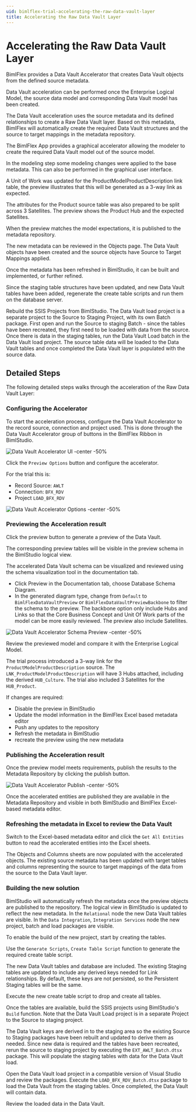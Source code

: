 ```yaml
---
uid: bimlflex-trial-accelerating-the-raw-data-vault-layer
title: Accelerating the Raw Data Vault Layer
---
```

# Accelerating the Raw Data Vault Layer

BimlFlex provides a Data Vault Accelerator that creates Data Vault objects from the defined source metadata.

Data Vault acceleration can be performed once the Enterprise Logical Model, the source data model and corresponding Data Vault model has been created.

The Data Vault acceleration uses the source metadata and its defined relationships to create a Raw Data Vault layer. Based on this metadata, BimlFlex will automatically create the required Data Vault structures and the source to target mappings in the metadata repository.

The BimlFlex App provides a graphical accelerator allowing the modeler to create the required Data Vault model out of the source model.

In the modeling step some modeling changes were applied to the base metadata. This can also be performed in the graphical user interface.

A Unit of Work was updated for the ProductModelProductDescription link table, the preview illustrates that this will be generated as a 3-way link as expected.

The attributes for the Product source table was also prepared to be split across 3 Satellites. The preview shows the Product Hub and the expected Satellites.

When the preview matches the model expectations, it is published to the metadata repository.

The new metadata can be reviewed in the Objects page. The Data Vault objects have been created and the source objects have Source to Target Mappings applied.

Once the metadata has been refreshed in BimlStudio, it can be built and implemented, or further refined.

Since the staging table structures have been updated, and new Data Vault tables have been added, regenerate the create table scripts and run them on the database server.

Rebuild the SSIS Projects from BimlStudio. The Data Vault load project is a separate project to the Source to Staging Project, with its own Batch package. First open and run the Source to staging Batch - since the tables have been recreated, they first need to be loaded with data from the source. Once there is data in the staging tables, run the Data Vault Load batch in the Data Vault load project. The source table data will be loaded to the Data Vault tables and once completed the Data Vault layer is populated with the source data.

## Detailed Steps

The following detailed steps walks through the acceleration of the Raw Data Vault Layer:

### Configuring the Accelerator

To start the acceleration process, configure the Data Vault Accelerator to the record source, connection and project used. This is done through the Data Vault Accelerator group of buttons in the BimlFlex Ribbon in BimlStudio.

![Data Vault Accelerator UI -center -50%](../user-guide/images/bimlflex-ss-v5-accelerator-ui-tab-group.png)

Click the `Preview Options` button and configure the accelerator.

For the trial this is:

* Record Source: `AWLT`
* Connection: `BFX_RDV`
* Project `LOAD_BFX_RDV`

![Data Vault Accelerator Options -center -50%](../user-guide/images/bimlflex-ss-v5-data-vault-accelerator-options.png)

### Previewing the Acceleration result

Click the preview button to generate a preview of the Data Vault.

The corresponding preview tables will be visible in the preview schema in the BimlStudio logical view.

The accelerated Data Vault schema can be visualized and reviewed using the schema visualization tool in the documentation tab.

* Click Preview in the Documentation tab, choose Database Schema Diagram.
* In the generated diagram type, change from `Default` to `BimlFlexDataVaultPreview` or `BimlFlexDataVaultPreviewBackbone` to filter the schema to the preview. The backbone option only include Hubs and Links so that the Core Business Concept and Unit Of Work parts of the model can be more easily reviewed. The preview also include Satellites.

![Data Vault Accelerator Schema Preview -center -50%](../user-guide/images/bimlflex-ss-v5-data-vault-schema-preview.png)

Review the previewed model and compare it with the Enterprise Logical Model.

The trial process introduced a 3-way link for the `ProductModelProductDescription` source. The `LNK_ProductModelProductDescription` will have 3 Hubs attached, including the derived `HUB_Culture`. The trial also included 3 Satellites for the `HUB_Product`.

If changes are required:

* Disable the preview in BimlStudio
* Update the model information in the BimlFlex Excel based metadata editor
* Push any updates to the repository
* Refresh the metadata in BimlStudio
* recreate the preview using the new metadata

### Publishing the Acceleration result

Once the preview model meets requirements, publish the results to the Metadata Repository by clicking the publish button.

![Data Vault Accelerator Publish -center -50%](../user-guide/images/bimlflex-ss-v5-accelerator-publish-metadata-changes.png)

Once the accelerated entities are published they are available in the Metadata Repository and visible in both BimlStudio and BimlFlex Excel-based metadata editor.

### Refreshing the metadata in Excel to review the Data Vault

Switch to the Excel-based metadata editor and click the `Get All Entities` button to read the accelerated entities into the Excel sheets.

The Objects and Columns sheets are now populated with the accelerated objects. The existing source metadata has been updated with target tables and columns representing the source to target mappings of the data from the source to the Data Vault layer.

### Building the new solution

BimlStudio will automatically refresh the metadata once the preview objects are published to the repository. The logical view in BimlStudio is updated to reflect the new metadata. In the `Relational` node the new Data Vault tables are visible. In the `Data Integration`, `Integration Services` node the new project, batch and load packages are visible.

To enable the build of the new project, start by creating the tables.

Use the `Generate Scripts`, `Create Table Script` function to generate the required create table script.

The new Data Vault tables and database are included. The existing Staging tables are updated to include any derived keys needed for Link relationships. By default, these keys are not persisted, so the Persistent Staging tables will be the same.

Execute the new create table script to drop and create all tables.

Once the tables are available, build the SSIS projects using BimlStudio's `Build` function. Note that the Data Vault Load project is in a separate Project to the Source to staging project.

The Data Vault keys are derived in to the staging area so the existing Source to Staging packages have been rebuilt and updated to derive them as needed. Since new data is required and the tables have been recreated, rerun the source to staging project by executing the `EXT_AWLT_Batch.dtsx` package. This will populate the staging tables with data for the Data Vault load.

Open the Data Vault load project in a compatible version of Visual Studio and review the packages. Execute the `LOAD_BFX_RDV_Batch.dtsx` package to load the Data Vault from the staging tables. Once completed, the Data Vault will contain data.

Review the loaded data in the Data Vault.